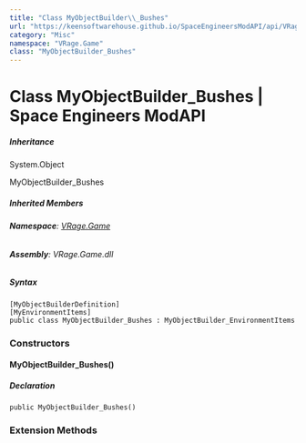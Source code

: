 ```yaml
---
title: "Class MyObjectBuilder\\_Bushes"
url: "https://keensoftwarehouse.github.io/SpaceEngineersModAPI/api/VRage.Game.MyObjectBuilder_Bushes.html"
category: "Misc"
namespace: "VRage.Game"
class: "MyObjectBuilder_Bushes"
---
```


# Class MyObjectBuilder\_Bushes | Space Engineers ModAPI

##### Inheritance

System.Object

MyObjectBuilder\_Bushes

##### Inherited Members

###### **Namespace**: [VRage.Game](https://keensoftwarehouse.github.io/SpaceEngineersModAPI/api/VRage.Game.html)

###### **Assembly**: VRage.Game.dll

##### Syntax

```
[MyObjectBuilderDefinition]
[MyEnvironmentItems]
public class MyObjectBuilder_Bushes : MyObjectBuilder_EnvironmentItems
```

### Constructors

#### MyObjectBuilder\_Bushes()

##### Declaration

```
public MyObjectBuilder_Bushes()
```

### Extension Methods